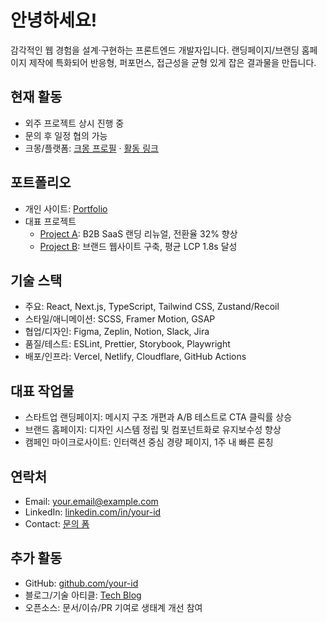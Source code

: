 # 안녕하세요!  
감각적인 웹 경험을 설계·구현하는 프론트엔드 개발자입니다. 랜딩페이지/브랜딩 홈페이지 제작에 특화되어 반응형, 퍼포먼스, 접근성을 균형 있게 잡은 결과물을 만듭니다.

## 현재 활동
- 외주 프로젝트 상시 진행 중
- 문의 후 일정 협의 가능
- 크몽/플랫폼: [크몽 프로필](https://kmong.com/) · [활동 링크](https://example.com)

## 포트폴리오
- 개인 사이트: [Portfolio](https://your-portfolio.com)
- 대표 프로젝트
  - [Project A](https://project-a.com): B2B SaaS 랜딩 리뉴얼, 전환율 32% 향상
  - [Project B](https://project-b.com): 브랜드 웹사이트 구축, 평균 LCP 1.8s 달성

## 기술 스택
- 주요: React, Next.js, TypeScript, Tailwind CSS, Zustand/Recoil
- 스타일/애니메이션: SCSS, Framer Motion, GSAP
- 협업/디자인: Figma, Zeplin, Notion, Slack, Jira
- 품질/테스트: ESLint, Prettier, Storybook, Playwright
- 배포/인프라: Vercel, Netlify, Cloudflare, GitHub Actions

## 대표 작업물
- 스타트업 랜딩페이지: 메시지 구조 개편과 A/B 테스트로 CTA 클릭률 상승
- 브랜드 홈페이지: 디자인 시스템 정립 및 컴포넌트화로 유지보수성 향상
- 캠페인 마이크로사이트: 인터랙션 중심 경량 페이지, 1주 내 빠른 론칭

## 연락처
- Email: your.email@example.com
- LinkedIn: [linkedin.com/in/your-id](https://linkedin.com)
- Contact: [문의 폼](https://your-portfolio.com/contact)

## 추가 활동
- GitHub: [github.com/your-id](https://github.com)
- 블로그/기술 아티클: [Tech Blog](https://blog.example.com)
- 오픈소스: 문서/이슈/PR 기여로 생태계 개선 참여
